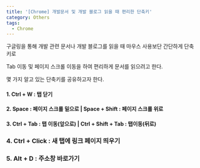 ```yaml
---
title: '[Chrome] 개발문서 및 개발 블로그 읽을 때 편리한 단축키'
category: Others
tags:
  - Chrome
---
```


구글링을 통해 개발 관련 문서나 개발 블로그를 읽을 때 마우스 사용보단 간단하게 단축키로

Tab 이동 및 페이지 스크롤 이동을 하여 편리하게 문서를 읽으려고 한다.

몇 가지 알고 있는 단축키를 공유하고자 한다.

#### 1. Ctrl + W : 탭 닫기

#### 2. Space : 페이지 스크롤 밑으로 | Space + Shift : 페이지 스크롤 위로

#### 3. Ctrl + Tab : 탭 이동(앞으로) | Ctrl + Shift + Tab : 탭이동(뒤로)

### 4. Ctrl + Click : 새 탭에 링크 페이지 띄우기

### 5. Alt + D : 주소창 바로가기
